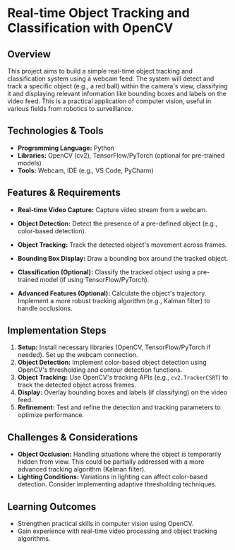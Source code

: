 # Real-time Object Tracking and Classification with OpenCV

## Overview
This project aims to build a simple real-time object tracking and classification system using a webcam feed.  The system will detect and track a specific object (e.g., a red ball) within the camera's view, classifying it and displaying relevant information like bounding boxes and labels on the video feed. This is a practical application of computer vision, useful in various fields from robotics to surveillance.

## Technologies & Tools
- **Programming Language:** Python
- **Libraries:** OpenCV (cv2), TensorFlow/PyTorch (optional for pre-trained models)
- **Tools:** Webcam, IDE (e.g., VS Code, PyCharm)

## Features & Requirements
- **Real-time Video Capture:** Capture video stream from a webcam.
- **Object Detection:** Detect the presence of a pre-defined object (e.g., color-based detection).
- **Object Tracking:** Track the detected object's movement across frames.
- **Bounding Box Display:** Draw a bounding box around the tracked object.
- **Classification (Optional):** Classify the tracked object using a pre-trained model (if using TensorFlow/PyTorch).

- **Advanced Features (Optional):**  Calculate the object's trajectory. Implement a more robust tracking algorithm (e.g., Kalman filter) to handle occlusions.


## Implementation Steps
1. **Setup:** Install necessary libraries (OpenCV, TensorFlow/PyTorch if needed).  Set up the webcam connection.
2. **Object Detection:** Implement color-based object detection using OpenCV's thresholding and contour detection functions.
3. **Object Tracking:** Use OpenCV's tracking APIs (e.g., `cv2.TrackerCSRT`) to track the detected object across frames.
4. **Display:** Overlay bounding boxes and labels (if classifying) on the video feed.
5. **Refinement:** Test and refine the detection and tracking parameters to optimize performance.


## Challenges & Considerations
- **Object Occlusion:** Handling situations where the object is temporarily hidden from view.  This could be partially addressed with a more advanced tracking algorithm (Kalman filter).
- **Lighting Conditions:** Variations in lighting can affect color-based detection. Consider implementing adaptive thresholding techniques.


## Learning Outcomes
- Strengthen practical skills in computer vision using OpenCV.
- Gain experience with real-time video processing and object tracking algorithms.

